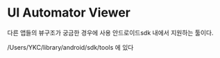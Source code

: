 # UI Automator Viewer

다른 앱들의 뷰구조가 궁금한 경우에 사용 
안드로이드sdk 내에서 지원하는 툴이다. 

/Users/YKC/library/android/sdk/tools  에 있다
